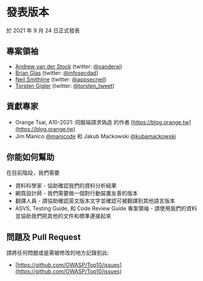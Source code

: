 
# 發表版本

於 2021 年 9 月 24 日正式發表

## 專案領袖

- [Andrew van der Stock](mailto:vanderaj@owasp.org) (twitter: [@vanderaj](https://twitter.com/vanderaj))
- [Brian Glas](mailto:brian.glas@owasp.org) (twitter: [@infosecdad](https://twitter.com/infosecdad))
- [Neil Smithline](mailto:neil.smithline@owasp.org) (twitter: [@appsecneil](https://twitter.com/appsecneil))
- [Torsten Gigler](mailto:torsten.gigler@owasp.org) (twitter: [@torsten_tweet](https://twitter.com/torsten_tweet))

## 貢獻專家

- Orange Tsai, A10-2021: 伺服端請求偽造 的作者 [https://blog.orange.tw](https://blog.orange.tw)
- Jim Manico [@manicode](https://twitter/manicode) 和 Jakub Maćkowski [@kubamackowski](https://twitter/kubamackowski)

## 你能如何幫助

在目前階段，我們需要

- 資料科學家 - 協助確認我們的資料分析結果
- 網頁設計師 - 我們需要做一個對行動裝置友善的版本
- 翻譯人員 - 請協助確認英文版本文字並確認可被翻譯到其他語言版本
- ASVS, Testing Guide, 和 Code Review Guide 專案領袖 - 請使用我們的資料並協助我們把其他的文件和標準連接起來
## 問題及 Pull Request

請將任何問題或是需被修改的地方記錄到此:

- [https://github.com/OWASP/Top10/issues](https://github.com/OWASP/Top10/issues)
